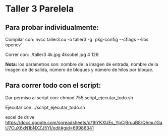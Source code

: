 # Taller 3 Parelela

## Para probar individualmente:

Compilar con: nvcc taller3.cu -o taller3 -g \`pkg-config --cflags --libs opencv\`

Correr con: ./taller3 4k.jpg 4ksobel.jpg 4 128

**Nota:** los parámetros son: nombre de la imagen de entrada, nombre de la imagen de de salida, número de bloques y número de hilos por bloque.

## Para correr todo con el script:

Dar permiso al script con: chmod 755 script_ejecutar_todo.sh 

Ejecutar con: ./script_ejecutar_todo.sh

excel de drive https://docs.google.com/spreadsheets/d/1hYKXUEs_YpCjBruuB8rQhmu1GaU7CuX6xN1bNXZJ5YI/edit#gid=69986341
